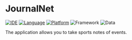 # JournalNet

[![IDE](https://img.shields.io/badge/Xcode-15.4-blue.svg)](https://developer.apple.com/xcode/)
[![Language](https://img.shields.io/badge/swift-5.9-orange.svg)](https://swift.org)
[![Platform](https://img.shields.io/badge/platform-iOS%2023-green.svg)](https://developer.apple.com/ios/)
![Framework](https://developer.apple.com/documentation/swiftui)
![Data](https://developer.apple.com/documentation/swiftdata)

The application allows you to take sports notes of events.
